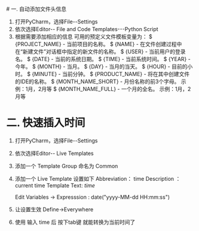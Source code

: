 <!--markdown--># 一. 自动添加文件头信息

1. 打开PyCharm，选择File--Settings
2. 依次选择Editor-- File and Code Templates---Python Script
3. 根据需要添加相应的信息
    可用的预定义文件模板变量为：
    $ {PROJECT_NAME} - 当前项目的名称。
    $ {NAME} - 在文件创建过程中在“新建文件”对话框中指定的新文件的名称。
    $ {USER} - 当前用户的登录名。
    $ {DATE} - 当前的系统日期。
    $ {TIME} - 当前系统时间。
    $ {YEAR} - 今年。
    $ {MONTH} - 当月。
    $ {DAY} - 当月的当天。
    $ {HOUR} - 目前的小时。
    $ {MINUTE} - 当前分钟。
    $ {PRODUCT_NAME} - 将在其中创建文件的IDE的名称。
    $ {MONTH_NAME_SHORT} - 月份名称的前3个字母。 示例：1月，2月等
    $ {MONTH_NAME_FULL} - 一个月的全名。 示例：1月，2月等

# 二. 快速插入时间

1. 打开PyCharm，选择File--Settings
2. 依次选择Editor-- Live Templates
3. 添加一个 Template Group 命名为 Common
4. 添加一个 Live Template 设置如下
    Abbreviation： time
    Description ： current time
    Template Text:  $time$

    Edit Variables ->  Expresssion : date("yyyy-MM-dd HH:mm:ss")
    
5. 让设置生效
Define->Everywhere
6. 使用
输入 time 后 按下tab键 就能转换为当前时间了	